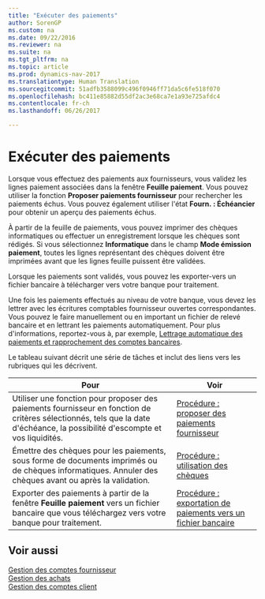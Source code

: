 ```yaml
---
title: "Exécuter des paiements"
author: SorenGP
ms.custom: na
ms.date: 09/22/2016
ms.reviewer: na
ms.suite: na
ms.tgt_pltfrm: na
ms.topic: article
ms.prod: dynamics-nav-2017
ms.translationtype: Human Translation
ms.sourcegitcommit: 51adfb3588099c496f0946ff71da5c6fe518f070
ms.openlocfilehash: bc411e85882d55df2ac3e68ca7e1a93e725afdc4
ms.contentlocale: fr-ch
ms.lasthandoff: 06/26/2017

---
```


# <a name="make-payments"></a>Exécuter des paiements
Lorsque vous effectuez des paiements aux fournisseurs, vous validez les lignes paiement associées dans la fenêtre **Feuille paiement**. Vous pouvez utiliser la fonction **Proposer paiements fournisseur** pour rechercher les paiements échus. Vous pouvez également utiliser l'état **Fourn. : Échéancier** pour obtenir un aperçu des paiements échus.

À partir de la feuille de paiements, vous pouvez imprimer des chèques informatiques ou effectuer un enregistrement lorsque les chèques sont rédigés. Si vous sélectionnez **Informatique** dans le champ **Mode émission paiement**, toutes les lignes représentant des chèques doivent être imprimées avant que les lignes feuille puissent être validées.

Lorsque les paiements sont validés, vous pouvez les exporter-vers un fichier bancaire à télécharger vers votre banque pour traitement.

Une fois les paiements effectués au niveau de votre banque, vous devez les lettrer avec les écritures comptables fournisseur ouvertes correspondantes. Vous pouvez le faire manuellement ou en important un fichier de relevé bancaire et en lettrant les paiements automatiquement. Pour plus d'informations, reportez-vous à, par exemple, [Lettrage automatique des paiements et rapprochement des comptes bancaires](receivables-apply-payments-auto-reconcile-bank-accounts.md).

Le tableau suivant décrit une série de tâches et inclut des liens vers les rubriques qui les décrivent.

|Pour |Voir |
|---|----|
|Utiliser une fonction pour proposer des paiements fournisseur en fonction de critères sélectionnés, tels que la date d'échéance, la possibilité d'escompte et vos liquidités.|[Procédure : proposer des paiements fournisseur](payables-how-suggest-vendor-payments.md)|
|Émettre des chèques pour les paiements, sous forme de documents imprimés ou de chèques informatiques. Annuler des chèques avant ou après la validation.|[Procédure : utilisation des chèques](payables-how-work-checks.md)|
|Exporter des paiements à partir de la fenêtre **Feuille paiement** vers un fichier bancaire que vous téléchargez vers votre banque pour traitement.|[Procédure : exportation de paiements vers un fichier bancaire](payables-how-export-payments-bank-file.md)|

## <a name="see-also"></a>Voir aussi
[Gestion des comptes fournisseur](payables-manage-payables.md)  
[Gestion des achats](purchasing-manage-purchasing.md)  
[Gestion des comptes client](receivables-manage-receivables.md)

